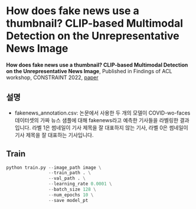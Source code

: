 # How does fake news use a thumbnail? CLIP-based Multimodal Detection on the Unrepresentative News Image

**How does fake news use a thumbnail? CLIP-based Multimodal Detection on the Unrepresentative News Image**, Published in Findings of ACL workshop, CONSTRAINT 2022, [paper](https://arxiv.org/abs/2204.05533)

## 설명
+ fakenews_annotation.csv: 논문에서 사용한 두 개의 모델이 COVID-wo-faces 데이터셋의 가짜 뉴스 샘플에 대해 fakenews라고 예측한 기사들을 라벨링한 결과입니다. 라벨 1은 썸네일이 기사 제목을 잘 대표하지 않는 기사, 라벨 0은 썸네일이 기사 제목을 잘 대표하는 기사입니다.

## Train
```python
python train.py --image_path image \
                --train_path . \
                --val_path . \
                --learning_rate 0.0001 \
                --batch_size 128 \
                --num_epochs 10 \
                --save model_pt 
```
